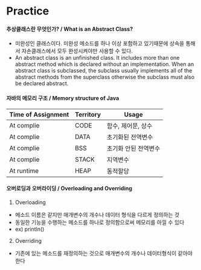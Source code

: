 # Practice
#### 추상클래스란 무엇인가? / What is an Abstract Class?
  * 미완성인 클래스이다. 미완성 메소드를 하나 이상 포함하고 있기때문에 상속을 통해서 자손클래스에서 모두 완성시켜야만 사용할 수 있다.
  * An abstract class is an unfinished class. It includes more than one abstract method which is declared without an implementation. When an abstract class is subclassed, the subclass usually implements all of the abstract methods from the superclass otherwise the subclass must also be declared abstract.

#### 자바의 메모리 구조 / Memory structure of Java
Time of Assignment | Territory | Usage
------------------ | --------- | ------
At complie | CODE | 함수, 제어문, 상수
At complie | DATA | 초기화된 전역변수
At complie | BSS | 초기화 안된 전역변수
At complie | STACK | 지역변수
At runtime | HEAP | 동적할당

#### 오버로딩과 오버라이딩 / Overloading and Overriding
  1. Overloading
  * 메소드 이름은 같지만 매개변수의 개수나 데이터 형식을 다르게 정의하는 것
  * 동일한 기능을 수행하는 메소드를 하나로 정의함으로써 메모리를 아낄 수 있다
  * ex) println()
  
  2. Overriding
  * 기존에 있는 메소드를 재정의하는 것으로 매개변수의 개수나 데이터형식이 같아야 한다
  

